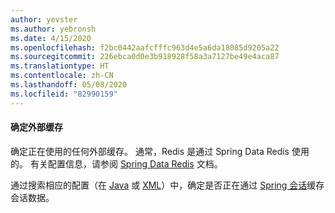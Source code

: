 ```yaml
---
author: yevster
ms.author: yebronsh
ms.date: 4/15/2020
ms.openlocfilehash: f2bc0442aafcfffc963d4e5a6da18085d9205a22
ms.sourcegitcommit: 226ebca0d0e3b918928f58a3a7127be49e4aca87
ms.translationtype: HT
ms.contentlocale: zh-CN
ms.lasthandoff: 05/08/2020
ms.locfileid: "82990159"
---
```

#### <a name="identify-external-caches"></a>确定外部缓存

确定正在使用的任何外部缓存。 通常，Redis 是通过 Spring Data Redis 使用的。 有关配置信息，请参阅 [Spring Data Redis](https://spring.io/projects/spring-data-redis) 文档。

通过搜索相应的配置（在 [Java](https://docs.spring.io/spring-session/docs/current/reference/html5/#httpsession-redis-jc) 或 [XML](https://docs.spring.io/spring-session/docs/current/reference/html5/#httpsession-redis-xml)）中，确定是否正在通过 [Spring 会话](https://spring.io/projects/spring-session)缓存会话数据。
